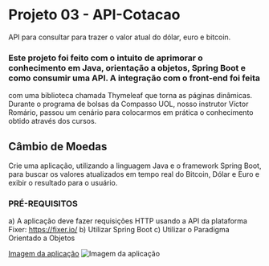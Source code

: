 # Projeto 03 - API-Cotacao
API para consultar para trazer o valor atual do dólar, euro e bitcoin.

### Este projeto foi feito com o intuito de aprimorar o conhecimento em Java, orientação a objetos, Spring Boot e como consumir uma API. A integração com o front-end foi feita
com uma biblioteca chamada Thymeleaf que torna as páginas dinâmicas.
Durante o programa de bolsas da Compasso UOL, nosso instrutor Víctor Romário, passou um cenário para colocarmos em prática o conhecimento obtido através dos cursos.

## Câmbio de Moedas

Crie uma aplicação, utilizando a linguagem Java e o framework Spring Boot, para buscar
os valores atualizados em tempo real do Bitcoin, Dólar e Euro e exibir o resultado para o usuário.

### PRÉ-REQUISITOS
a) A aplicação deve fazer requisições HTTP usando a API da plataforma Fixer: https://fixer.io/
b) Utilizar Spring Boot
c) Utilizar o Paradigma Orientado a Objetos

[Imagem da aplicação](https://drive.google.com/file/d/10oSEgrCDGJ_96S8enDwxthIVjuU2FjUB/view?usp=sharing)
![Imagem da aplicação](https://drive.google.com/file/d/10oSEgrCDGJ_96S8enDwxthIVjuU2FjUB/view?usp=sharing "Página home")


